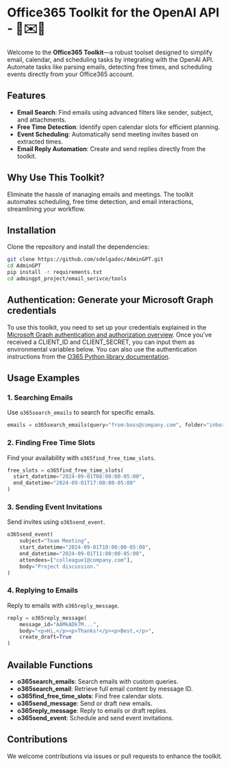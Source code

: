 # Office365 Toolkit for the OpenAI API - 💼✉️📅

Welcome to the **Office365 Toolkit**—a robust toolset designed to simplify email, calendar, and scheduling tasks by integrating with the OpenAI API. Automate tasks like parsing emails, detecting free times, and scheduling events directly from your Office365 account.

## Features

- **Email Search**: Find emails using advanced filters like sender, subject, and attachments.
- **Free Time Detection**: Identify open calendar slots for efficient planning.
- **Event Scheduling**: Automatically send meeting invites based on extracted times.
- **Email Reply Automation**: Create and send replies directly from the toolkit.

## Why Use This Toolkit?

Eliminate the hassle of managing emails and meetings. The toolkit automates scheduling, free time detection, and email interactions, streamlining your workflow.

## Installation

Clone the repository and install the dependencies:

```bash
git clone https://github.com/sdelgadoc/AdminGPT.git
cd AdminGPT
pip install -r requirements.txt
cd admingpt_project/email_serivce/tools
```

## Authentication: Generate your Microsoft Graph credentials
To use this toolkit, you need to set up your credentials explained in the [Microsoft Graph authentication and authorization overview](https://learn.microsoft.com/en-us/graph/auth/). Once you've received a CLIENT_ID and CLIENT_SECRET, you can input them as environmental variables below. You can also use the authentication instructions from the [O365 Python library documentation](https://o365.github.io/python-o365/latest/getting_started.html#oauth-setup-pre-requisite).

## Usage Examples

### 1. Searching Emails
Use `o365search_emails` to search for specific emails.

```python
emails = o365search_emails(query="from:boss@company.com", folder="inbox", max_results=5)
```

### 2. Finding Free Time Slots
Find your availability with `o365find_free_time_slots`.

```python
free_slots = o365find_free_time_slots(
  start_datetime="2024-09-01T08:00:00-05:00", 
  end_datetime="2024-09-01T17:00:00-05:00"
)
```

### 3. Sending Event Invitations
Send invites using `o365send_event`.

```python
o365send_event(
    subject="Team Meeting",
    start_datetime="2024-09-01T10:00:00-05:00",
    end_datetime="2024-09-01T11:00:00-05:00",
    attendees=["colleague1@company.com"],
    body="Project discussion."
)
```

### 4. Replying to Emails
Reply to emails with `o365reply_message`.

```python
reply = o365reply_message(
    message_id="AAMkADk7M...",
    body="<p>Hi,</p><p>Thanks!</p><p>Best,</p>",
    create_draft=True
)
```

## Available Functions

- **o365search_emails**: Search emails with custom queries.
- **o365search_email**: Retrieve full email content by message ID.
- **o365find_free_time_slots**: Find free calendar slots.
- **o365send_message**: Send or draft new emails.
- **o365reply_message**: Reply to emails or draft replies.
- **o365send_event**: Schedule and send event invitations.

## Contributions

We welcome contributions via issues or pull requests to enhance the toolkit.